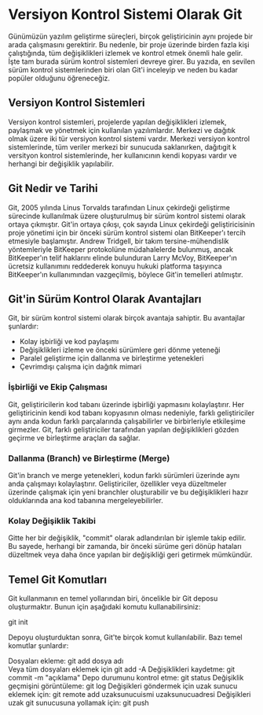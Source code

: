 # Versiyon Kontrol Sistemi Olarak Git

Günümüzün yazılım geliştirme süreçleri, birçok geliştiricinin aynı projede bir arada çalışmasını gerektirir. Bu nedenle, bir proje üzerinde birden fazla kişi çalıştığında, tüm değişiklikleri izlemek ve kontrol etmek önemli hale gelir. İşte tam burada sürüm kontrol sistemleri devreye girer. Bu yazıda, en sevilen sürüm kontrol sistemlerinden biri olan Git'i inceleyip ve neden bu kadar popüler olduğunu öğreneceğiz.

## Versiyon Kontrol Sistemleri

Versiyon kontrol sistemleri, projelerde yapılan değişiklikleri izlemek, paylaşmak ve yönetmek için kullanılan yazılımlardır. Merkezi ve dağıtık olmak üzere iki tür versiyon kontrol sistemi vardır. Merkezi versiyon kontrol sistemlerinde, tüm veriler merkezi bir sunucuda saklanırken, dağıtıgit k versityon kontrol sistemlerinde, her kullanıcının kendi kopyası vardır ve herhangi bir değişiklik yapılabilir.

## Git Nedir ve Tarihi

Git, 2005 yılında Linus Torvalds tarafından Linux çekirdeği geliştirme sürecinde kullanılmak üzere oluşturulmuş bir sürüm kontrol sistemi olarak ortaya çıkmıştır. Git'in ortaya çıkışı, çok sayıda Linux çekirdeği geliştiricisinin proje yönetimi için bir önceki sürüm kontrol sistemi olan BitKeeper'ı tercih etmesiyle başlamıştır. Andrew Tridgell, bir takım tersine-mühendislik yöntemleriyle BitKeeper protokolüne müdahalelerde bulunmuş, ancak BitKeeper'ın telif haklarını elinde bulunduran Larry McVoy, BitKeeper'ın ücretsiz kullanımını reddederek konuyu hukuki platforma taşıyınca BitKeeper'ın kullanımından vazgeçilmiş, böylece Git'in temelleri atılmıştır.

## Git'in Sürüm Kontrol Olarak Avantajları

Git, bir sürüm kontrol sistemi olarak birçok avantaja sahiptir. Bu avantajlar şunlardır:

- Kolay işbirliği ve kod paylaşımı
- Değişiklikleri izleme ve önceki sürümlere geri dönme yeteneği
- Paralel geliştirme için dallanma ve birleştirme yetenekleri
- Çevrimdışı çalışma için dağıtık mimari

### İşbirliği ve Ekip Çalışması

Git, geliştiricilerin kod tabanı üzerinde işbirliği yapmasını kolaylaştırır. Her geliştiricinin kendi kod tabanı kopyasının olması nedeniyle, farklı geliştiriciler aynı anda kodun farklı parçalarında çalışabilirler ve birbirleriyle etkileşime girmezler. Git, farklı geliştiriciler tarafından yapılan değişiklikleri gözden geçirme ve birleştirme araçları da sağlar.

### Dallanma (Branch) ve Birleştirme (Merge)

Git'in branch ve merge yetenekleri, kodun farklı sürümleri üzerinde aynı anda çalışmayı kolaylaştırır. Geliştiriciler, özellikler veya düzeltmeler üzerinde çalışmak için yeni branchler oluşturabilir ve bu değişiklikleri hazır olduklarında ana kod tabanına mergeleyebilirler.

### Kolay Değişiklik Takibi

Gitte her bir değişiklik, "commit" olarak adlandırılan bir işlemle takip edilir. Bu sayede, herhangi bir zamanda, bir önceki sürüme geri dönüp hataları düzeltmek veya daha önce yapılan bir değişikliği geri getirmek mümkündür.

## Temel Git Komutları

Git kullanmanın en temel yollarından biri, öncelikle bir Git deposu oluşturmaktır. Bunun için aşağıdaki komutu kullanabilirsiniz:

git init

Depoyu oluşturduktan sonra, Git'te birçok komut kullanılabilir. Bazı temel komutlar şunlardır:

Dosyaları ekleme: git add dosya adı  
Veya tüm dosyaları eklemek için git add -A
Değişiklikleri kaydetme: git commit -m "açıklama"
Depo durumunu kontrol etme: git status
Değişiklik geçmişini görüntüleme: git log
Değişikleri göndermek için uzak sunucu eklemek için: git remote add uzaksunucuismi uzaksunucuadresi
Değişikleri uzak git sunucusuna yollamak için: git push
